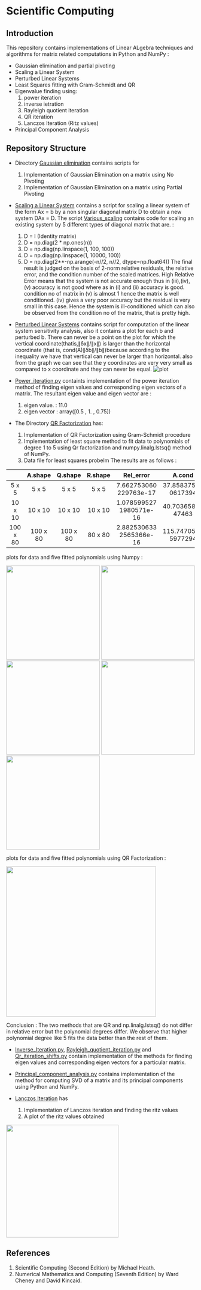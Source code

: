 # Scientific Computing 

## Introduction
This repository contains implementations of Linear ALgebra techniques and algorithms for matrix related computations in Python and NumPy : 
* Gaussian elimination and partial pivoting 
* Scaling a Linear System
* Perturbed Linear Systems 
* Least Squares fitting with Gram-Schmidt and QR
* Eigenvalue finding using:
  1. power iteration
  2. inverse ietration
  3. Rayleigh quotient iteration
  4. QR iteration
  5. Lanczos Iteration (Ritz values)
* Principal Component Analysis


## Repository Structure 
* Directory [Gaussian elimination](https://github.com/pankhuri22/Scientific-Computing-/tree/master/Gaussian%20elimination) contains scripts for
  1. Implementation of Gaussian Elimination on a matrix using No Pivoting
  2. Implementation of Gaussian Elimination on a matrix using Partial Pivoting
* [Scaling a Linear System](https://github.com/pankhuri22/Scientific-Computing-/tree/master/Scaling%20a%20Linear%20System) contains a script for scaling a linear system of the form Ax = b by a non singular diagonal matrix D to obtain a new system DAx = D. The script [Various_scaling](https://github.com/pankhuri22/Scientific-Computing-/blob/master/Scaling%20a%20Linear%20System/Various_scaling.py) contains code for scaling an existing system by 5 different types of diagonal matrix that are. : 
  1. D = I (Identity matrix)
  2. D = np.diag(2 * np.ones(n))
  3. D = np.diag(np.linspace(1, 100, 100))
  4. D = np.diag(np.linspace(1, 10000, 100))
  5. D = np.diag(2**-np.arange(-n//2, n//2, dtype=np.float64))
The final result is judged on the basis of 2-norm relative residuals, the relative error, and the condition number of the scaled matrices. High Relative Error means that the system is not accurate enough thus in (iii),(iv),(v) accuracy is not good where as in (i) and (ii) accuracy is good. condition no of matrix in (v) is almost 1 hence the matrix is well conditioned.
(iv) gives a very poor accuracy but the residual is very small in this case. Hence the system is ill-conditioned which can also be observed from the condition no of the matrix, that is pretty high.

* [Perturbed Linear Systems](https://github.com/pankhuri22/Scientific-Computing-/tree/master/Perturbed%20Linear%20Systems) 
contains script for computation of the linear system sensitivity analysis, also it contains a plot for each b and perturbed b.
There can never be a point on the plot for which the vertical coordinate(thatis,∥δx∥/∥x∥) is larger than the horizontal coordinate (that is, cond(A)∥δb∥/∥b∥)because according to the inequality we have that vertical can never be larger than horizontal. also from the graph we can see that the y coordinates are very very small as compared to x coordinate and they can never be equal.
![plot](https://github.com/pankhuri22/Scientific-Computing-/blob/master/Perturbed%20Linear%20Systems/plot.png)

* [Power_iteration.py](https://github.com/pankhuri22/Scientific-Computing-/blob/master/Power_iteration.py) containts implementation of the power iteration method of finding eigen values and corresponding eigen vectors of a matrix. The resultant eigen value and eigen vector are : 
  1. eigen value. : 11.0
  2. eigen vector : array([0.5 , 1. , 0.75])

* The Directory [QR Factorization](https://github.com/pankhuri22/Scientific-Computing-/tree/master/QR%20Factorization) has: 
  1. Implementation of QR Factorization using Gram-Schmidt procedure
  2. Implementation of least square method to fit data to polynomials of degree 1 to 5 using Qr factorization and numpy.linalg.lstsq() method of NumPy.
  3. Data file for least squares probelm 
The results are as follows : 
  
|          |  A.shape |  Q.shape | R.shape |        Rel_error        |        A.cond       |        Q.cond       |        R.cond       |
|:--------:|:--------:|:--------:|:-------:|:-----------------------:|:-------------------:|:-------------------:|:-------------------:|
|   5 x 5  |   5 x 5  |   5 x 5  |  5 x 5  |  7.662753060 229763e-17 | 37.85837544 0617394 | 1.00000000 00000007 |  37.85837544 061737 |
|  10 x 10 |  10 x 10 |  10 x 10 | 10 x 10 | 1.078599527 1980571e-16 |  40.70365863 47463  | 1.00000000 00000022 | 40.70365863 4746354 |
| 100 x 80 | 100 x 80 | 100 x 80 | 80 x 80 | 2.882530633 2565366e-16 | 115.7470511 5977294 | 1.00000000 00000318 | 115.7470511 5977348 |


plots for data and five fitted polynomials using Numpy :

<img src="https://github.com/pankhuri22/Scientific-Computing-/blob/master/QR%20Factorization/degree1.png" width="250"/> <img src="https://github.com/pankhuri22/Scientific-Computing-/blob/master/QR%20Factorization/degree2.png" width="250"/> <img src="https://github.com/pankhuri22/Scientific-Computing-/blob/master/QR%20Factorization/degree3.png" width="250"/> <img src="https://github.com/pankhuri22/Scientific-Computing-/blob/master/QR%20Factorization/degree4.png" width="250"/> <img src="https://github.com/pankhuri22/Scientific-Computing-/blob/master/QR%20Factorization/degree5.png" width="250"/> 

plots for data and five fitted polynomials using QR Factorization : 

<img src="https://github.com/pankhuri22/Scientific-Computing-/blob/master/QR%20Factorization/QR.png" width="400"/> 

Conclusion : The two methods that are QR and np.linalg.lstsq() do not differ in relative error but the polynomial degrees differ. We observe that higher polynomial degree like 5 fits the data better than the rest of them.

* [Inverse_Iteration.py](https://github.com/pankhuri22/Scientific-Computing-/blob/master/Inverse_Iteration.py), [Rayleigh_quotient_iteration.py](https://github.com/pankhuri22/Scientific-Computing-/blob/master/Rayleigh_quotient_iteration.py) and [Qr_iteration_shifts.py](https://github.com/pankhuri22/Scientific-Computing-/blob/master/QR_iteration_shifts.py) contain implementation of the methods for finding eigen values and corresponding eigen vectors for a particular matrix. 

* [Principal_component_analysis.py](https://github.com/pankhuri22/Scientific-Computing-/blob/master/Principal_component_analysis.py) contains implementation of the method for computing SVD of a matrix and its principal components using Python and NumPy.

* [Lanczos Iteration](https://github.com/pankhuri22/Scientific-Computing-/tree/master/Lanczos%20Iteration) has 
  1. Implementation of Lanczos iteration and finding the ritz values 
  2. A plot of the ritz values obtained
  
<img src="https://github.com/pankhuri22/Scientific-Computing-/blob/master/Lanczos%20Iteration/final%20plot.png" width="300"/>



## References 
1. Scientific Computing (Second Edition) by Michael Heath.
2. Numerical Mathematics and Computing (Seventh Edition) by Ward Cheney and David Kincaid.
